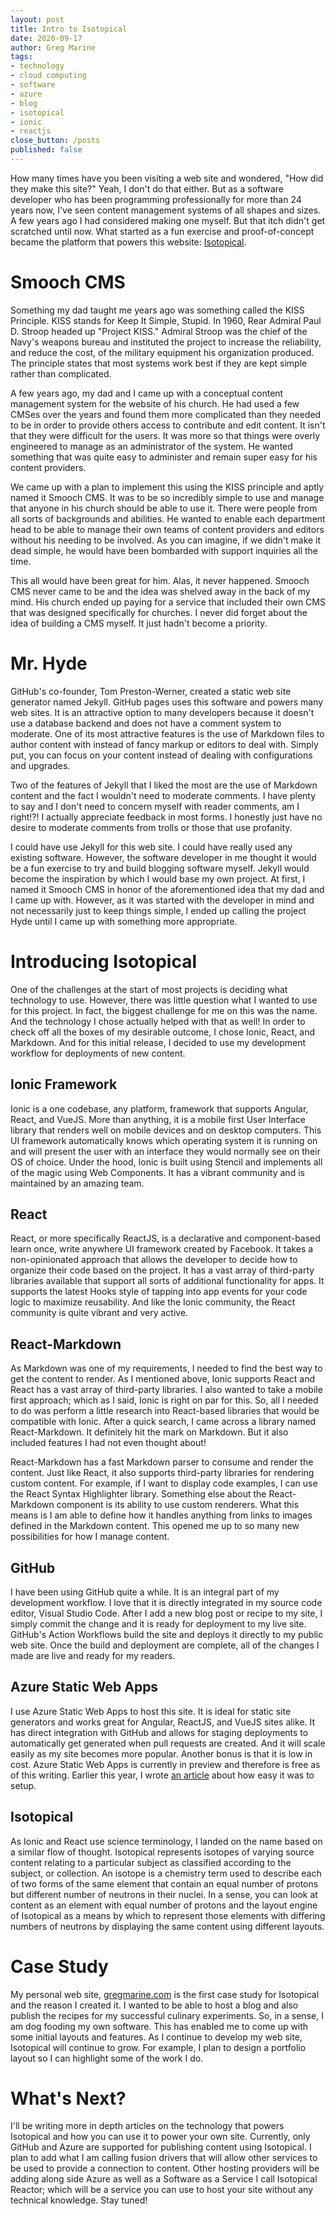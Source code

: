 ```yaml
---
layout: post
title: Intro to Isotopical
date: 2020-09-17
author: Greg Marine
tags: 
- technology
- cloud computing 
- software
- azure
- blog
- isotopical
- ionic
- reactjs
close_button: /posts
published: false
---
```


How many times have you been visiting a web site and wondered, "How did they make this site?" Yeah, I don't do that either. But as a software developer who has been programming professionally for more than 24 years now, I've seen content management systems of all shapes and sizes. A few years ago I had considered making one myself. But that itch didn't get scratched until now. What started as a fun exercise and proof-of-concept became the platform that powers this website: [Isotopical](https://www.isotopical.website).

<!--more-->

# Smooch CMS

Something my dad taught me years ago was something called the KISS Principle. KISS stands for Keep It Simple, Stupid. In 1960, Rear Admiral Paul D. Stroop headed up "Project KISS." Admiral Stroop was the chief of the Navy's weapons bureau and instituted the project to increase the reliability, and reduce the cost, of the military equipment his organization produced. The principle states that most systems work best if they are kept simple rather than complicated.

A few years ago, my dad and I came up with a conceptual content management system for the website of his church. He had used a few CMSes over the years and found them more complicated than they needed to be in order to provide others access to contribute and edit content. It isn't that they were difficult for the users. It was more so that things were overly engineered to manage as an administrator of the system. He wanted something that was quite easy to administer and remain super easy for his content providers.

We came up with a plan to implement this using the KISS principle and aptly named it Smooch CMS. It was to be so incredibly simple to use and manage that anyone in his church should be able to use it. There were people from all sorts of backgrounds and abilities. He wanted to enable each department head to be able to manage their own teams of content providers and editors without his needing to be involved. As you can imagine, if we didn't make it dead simple, he would have been bombarded with support inquiries all the time.

This all would have been great for him. Alas, it never happened. Smooch CMS never came to be and the idea was shelved away in the back of my mind. His church ended up paying for a service that included their own CMS that was designed specifically for churches. I never did forget about the idea of building a CMS myself. It just hadn't become a priority.

# Mr. Hyde

GitHub's co-founder, Tom Preston-Werner, created a static web site generator named Jekyll. GitHub pages uses this software and powers many web sites. It is an attractive option to many developers because it doesn't use a database backend and does not have a comment system to moderate. One of its most attractive features is the use of Markdown files to author content with instead of fancy markup or editors to deal with. Simply put, you can focus on your content instead of dealing with configurations and upgrades.

Two of the features of Jekyll that I liked the most are the use of Markdown content and the fact I wouldn't need to moderate comments. I have plenty to say and I don't need to concern myself with reader comments, am I right!?! I actually appreciate feedback in most forms. I honestly just have no desire to moderate comments from trolls or those that use profanity.

I could have use Jekyll for this web site. I could have really used any existing software. However, the software developer in me thought it would be a fun exercise to try and build blogging software myself. Jekyll would become the inspiration by which I would base my own project. At first, I named it Smooch CMS in honor of the aforementioned idea that my dad and I came up with. However, as it was started with the developer in mind and not necessarily just to keep things simple, I ended up calling the project Hyde until I came up with something more appropriate.

# Introducing Isotopical

One of the challenges at the start of most projects is deciding what technology to use. However, there was little question what I wanted to use for this project. In fact, the biggest challenge for me on this was the name. And the technology I chose actually helped with that as well! In order to check off all the boxes of my desirable outcome, I chose Ionic, React, and Markdown. And for this initial release, I decided to use my development workflow for deployments of new content.

## Ionic Framework

Ionic is a one codebase, any platform, framework that supports Angular, React, and VueJS. More than anything, it is a mobile first User Interface library that renders well on mobile devices and on desktop computers. This UI framework automatically knows which operating system it is running on and will present the user with an interface they would normally see on their OS of choice. Under the hood, Ionic is built using Stencil and implements all of the magic using Web Components. It has a vibrant community and is maintained by an amazing team.

## React

React, or more specifically ReactJS, is a declarative and component-based learn once, write anywhere UI framework created by Facebook. It takes a non-opinionated approach that allows the developer to decide how to organize their code based on the project. It has a vast array of third-party libraries available that support all sorts of additional functionality for apps. It supports the latest Hooks style of tapping into app events for your code logic to maximize reusability. And like the Ionic community, the React community is quite vibrant and very active.

## React-Markdown

As Markdown was one of my requirements, I needed to find the best way to get the content to render. As I mentioned above, Ionic supports React and React has a vast array of third-party libraries. I also wanted to take a mobile first approach; which as I said, Ionic is right on par for this. So, all I needed to do was perform a little research into React-based libraries that would be compatible with Ionic. After a quick search, I came across a library named React-Markdown. It definitely hit the mark on Markdown. But it also included features I had not even thought about!

React-Markdown has a fast Markdown parser to consume and render the content. Just like React, it also supports third-party libraries for rendering custom content. For example, if I want to display code examples, I can use the React Syntax Highlighter library. Something else about the React-Markdown component is its ability to use custom renderers. What this means is I am able to define how it handles anything from links to images defined in the Markdown content. This opened me up to so many new possibilities for how I manage content.

## GitHub

I have been using GitHub quite a while. It is an integral part of my development workflow. I love that it is directly integrated in my source code editor, Visual Studio Code. After I add a new blog post or recipe to my site, I simply commit the change and it is ready for deployment to my live site. GitHub's Action Workflows build the site and deploys it directly to my public web site. Once the build and deployment are complete, all of the changes I made are live and ready for my readers.

## Azure Static Web Apps

I use Azure Static Web Apps to host this site. It is ideal for static site generators and works great for Angular, ReactJS, and VueJS sites alike. It has direct integration with GitHub and allows for staging deployments to automatically get generated when pull requests are created. And it will scale easily as my site becomes more popular. Another bonus is that it is low in cost. Azure Static Web Apps is currently in preview and therefore is free as of this writing. Earlier this year, I wrote [an article](/posts/azure-static-web-apps) about how easy it was to setup.

## Isotopical

As Ionic and React use science terminology, I landed on the name based on a similar flow of thought. Isotopical represents isotopes of varying source content relating to a particular subject as classified according to the subject, or collection. An isotope is a chemistry term used to describe each of two forms of the same element that contain an equal number of protons but different number of neutrons in their nuclei. In a sense, you can look at content as an element with equal number of protons and the layout engine of Isotopical as a means by which to represent those elements with differing numbers of neutrons by displaying the same content using different layouts.

# Case Study

My personal web site, [gregmarine.com](https://www.gregmarine.com) is the first case study for Isotopical and the reason I created it. I wanted to be able to host a blog and also publish the recipes for my successful culinary experiments. So, in a sense, I am dog fooding my own software. This has enabled me to come up with some initial layouts and features. As I continue to develop my web site, Isotopical will continue to grow. For example, I plan to design a portfolio layout so I can highlight some of the work I do.

# What's Next?

I'll be writing more in depth articles on the technology that powers Isotopical and how you can use it to power your own site. Currently, only GitHub and Azure are supported for publishing content using Isotopical. I plan to add what I am calling fusion drivers that will allow other services to be used to provide a connection to content. Other hosting providers will be adding along side Azure as well as a Software as a Service I call Isotopical Reactor; which will be a service you can use to host your site without any technical knowledge. Stay tuned!